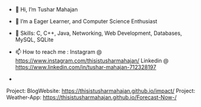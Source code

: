 - 👋 Hi, I’m Tushar Mahajan
- 👀 I’m a Eager Learner, and Computer Science Enthusiast
- 🌱 Skills: C, C++, Java, Networking, Web Development, Databases, MySQL, SQLite
- 📫 How to reach me : Instagram @ https://www.instagram.com/thisistusharmahajan/   Linkedin @ https://www.linkedin.com/in/tushar-mahajan-712328197

-                       

<!---
Thisistusharmahajan/Thisistusharmahajan is a ✨ special ✨ repository because its `README.md` (this file) appears on your GitHub profile.
You can click the Preview link to take a look at your changes.
--->
Project: BlogWebsite: https://thisistusharmahajan.github.io/impact/
Project: Weather-App: https://thisistusharmahajan.github.io/Forecast-Now-/
